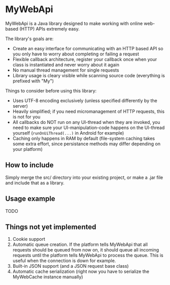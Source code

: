 ﻿MyWebApi
=========

MyWebApi is a Java library designed to make working with online web-based (HTTP) APIs
extremely easy.

The library's goals are:

* Create an easy interface for communicating with an HTTP based API so you
  only have to worry about completing or failing a request
* Flexible callback architecture, register your callback once when your class is
  instantiated and never worry about it again
* No manual thread management for single requests
* Library usage is cleary visible while scanning source code (everything is
  prefixed with "My")

Things to consider before using this library:

* Uses UTF-8 encoding exclusively (unless specified differently by the server)
* Heavily simplified; if you need micromanagement of HTTP requests, this is not for you
* All callbacks do NOT run on any UI-thread when they are invoked, you need to make sure your
  UI-manipulation-code happens on the UI-thread yourself (<code>runOnUiThread(...)</code> in Android for example)
* Caching only happens in RAM by default (file-system caching takes some extra effort, since
  persistance methods may differ depending on your platform)

How to include
--------------

Simply merge the src/ directory into your existing project, or make a .jar
file and include that as a library.

Usage example
-------------

TODO

Things not yet implemented
--------------------------

1.  Cookie support
2.  Automatic queue creation. If the platform tells MyWebApi that all requests should be queued from now on,
    it should queue all incoming requests until the platform tells MyWebApi to process the queue. This is
	useful when the connection is down for example.
3.  Built-in JSON support (and a JSON request base class)
4.  Automatic cache serialization (right now you have to serialize the MyWebCache instance manually)